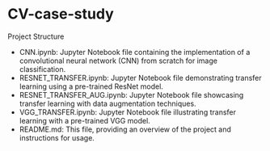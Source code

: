 ﻿# CV-case-study
 
Project Structure

* CNN.ipynb: Jupyter Notebook file containing the implementation of a convolutional neural network (CNN) from scratch for image classification.
* RESNET_TRANSFER.ipynb: Jupyter Notebook file demonstrating transfer learning using a pre-trained ResNet model.
* RESNET_TRANSFER_AUG.ipynb: Jupyter Notebook file showcasing transfer learning with data augmentation techniques.
* VGG_TRANSFER.ipynb: Jupyter Notebook file illustrating transfer learning with a pre-trained VGG model.
* README.md: This file, providing an overview of the project and instructions for usage.
